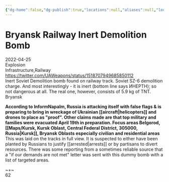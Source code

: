 ```yaml
---
{"dg-home":false,"dg-publish":true,"locations":null,"aliases":null,"location":null,"title":"Bryansk Railway Inert Demolition Bomb","tag":null,"date":null,"permalink":"/bryansk-railway-inert-demolition-bomb/","dgHomeLink":true,"dgPassFrontmatter":true}
---
```



# Bryansk Railway Inert Demolition Bomb

2022-04-25  
Explosion  
Infrastructure,Railway  
https://twitter.com/UAWeapons/status/1518707949685850112  
Inert Soviet Demolition bomb found on railway track. Soviet SZ-6 demolition charge. And most interestingly - it is inert (bottom line says ИНЕРТН); so not dangerous at all. The real one, however, consists of 5.9 kg of TNT.  
Bryansk

**According to InformNapalm, Russia is attacking itself with false flags & is preparing to bring in wreckage of Ukrainian [[aircraft|helicopters]] and drones to place as "proof". Other claims made are that top military and families were evacuated April 19th in preparation. Focus areas Belgorod, [[Maps/Kursk, Kursk Oblast, Central Federal District, 305000, Russia|Kursk]], Bryansk Oblasts especially civilian and residential areas** This was laid on the tracks in full view. It is suspected to either have been planted by Russians to justify [[arrested|arrests]] or by partisans to divert resources. There was some reporting from a sometimes reliable source that a "if our demands are not met" letter was sent with this dummy bomb with a list of targeted areas.

~+~  
62
